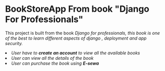 # BookStoreApp From book "Django For Professionals"
<p> This project is built from the book <i>Django for professionals</h4>, this book is one of the best to learn different aspects of django , deployment and app security.</p>
<li>User have to <b>create an account</b> to view all the available books</li>
<li>User can view all the details of the book</li>
<li>User can purchase the book using <b>E-sewa</b></li>
